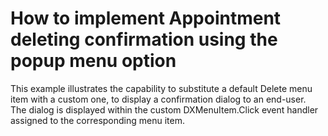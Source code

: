 # How to implement Appointment deleting confirmation using the popup menu option


<p>This example illustrates the capability to substitute a default Delete menu item with a custom one, to display a confirmation dialog to an end-user.<br />
The dialog is displayed within the custom DXMenuItem.Click event handler assigned to the corresponding menu item.</p>

<br/>


